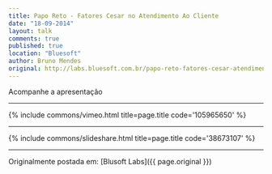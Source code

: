 ```yaml
---
title: Papo Reto - Fatores Cesar no Atendimento Ao Cliente
date: "18-09-2014"
layout: talk
comments: true
published: true
location: "Bluesoft"
author: Bruno Mendes
original: http://labs.bluesoft.com.br/papo-reto-fatores-cesar-atendimento-ao-cliente-por-bruno-mendes/
---
```


Acompanhe a apresentação

---------------------------------------

{% include commons/vimeo.html title=page.title code='105965650' %}

---------------------------------------

{% include commons/slideshare.html title=page.title code='38673107' %}

---------------------------------------

Originalmente postada em: [Blusoft Labs]({{ page.original }})